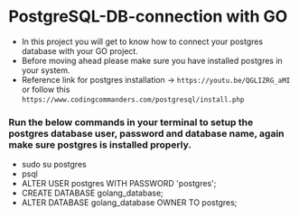 # PostgreSQL-DB-connection with GO
* In this project you will get to know how to connect your postgres database with your GO project.
* Before moving ahead please make sure you have installed postgres in your system.
* Reference link for postgres installation -> `https://youtu.be/QGLIZRG_aMI` or follow this `https://www.codingcommanders.com/postgresql/install.php` 
### Run the below commands in your terminal to setup the postgres database user, password and database name, again make sure postgres is installed properly.
- sudo su postgres
- psql
- ALTER USER postgres WITH PASSWORD 'postgres';
- CREATE DATABASE golang_database;
- ALTER DATABASE golang_database OWNER TO postgres;